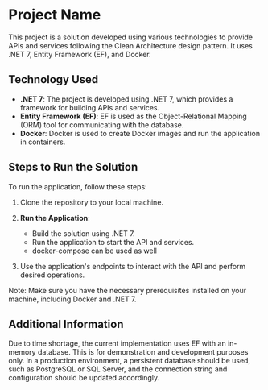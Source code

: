 # Project Name

This project is a solution developed using various technologies to provide APIs and services following the Clean Architecture design pattern. 
It uses .NET 7, Entity Framework (EF), and Docker.

## Technology Used

- **.NET 7**: The project is developed using .NET 7, which provides a framework for building APIs and services.
- **Entity Framework (EF)**: EF is used as the Object-Relational Mapping (ORM) tool for communicating with the database.
- **Docker**: Docker is used to create Docker images and run the application in containers.

## Steps to Run the Solution

To run the application, follow these steps:

1. Clone the repository to your local machine.

2. **Run the Application**:
   - Build the solution using .NET 7.
   - Run the application to start the API and services.
   - docker-compose can be used as well

4. Use the application's endpoints to interact with the API and perform desired operations.

Note: Make sure you have the necessary prerequisites installed on your machine, including Docker and .NET 7.

## Additional Information

Due to time shortage, the current implementation uses EF with an in-memory database. 
This is for demonstration and development purposes only. 
In a production environment, a persistent database should be used, such as PostgreSQL or SQL Server, and the connection string and configuration should be updated accordingly. 
